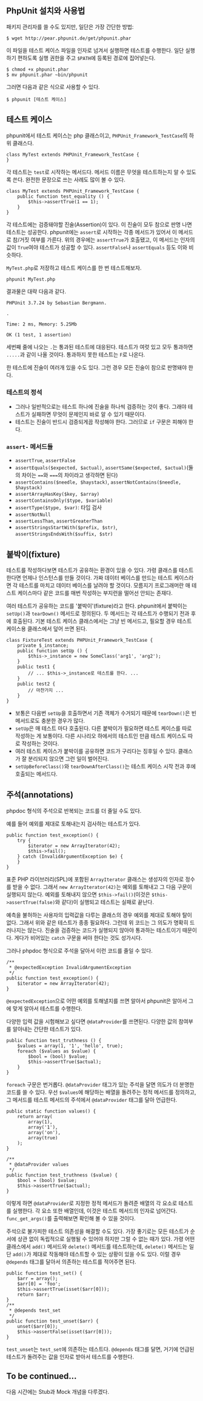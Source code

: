 PhpUnit 설치와 사용법
----

패키지 관리자를 쓸 수도 있지만, 일단은 가장 간단한 방법: 

	$ wget http://pear.phpunit.de/get/phpunit.phar

이 파일을 테스트 케이스 파일을 인자로 넘겨서 실행하면 테스트를 수행한다. 일단 실행하기 편하도록 실행 권한을 주고 `$PATH`에 등록된 경로에 집어넣는다.

	$ chmod +x phpunit.phar
	$ mv phpunit.phar ~bin/phpunit

그러면 다음과 같은 식으로 사용할 수 있다.

	$ phpunit [테스트 케이스]

테스트 케이스
----

phpunit에서 테스트 케이스는 php 클래스이고, `PHPUnit_Framework_TestCase`의 하위 클래스다.

	class MyTest extends PHPUnit_Framework_TestCase {
	}

각 테스트는 `test`로 시작하는 메서드다. 메서드 이름은 무엇을 테스트하는지 알 수 있도록 쓴다. 완전한 문장으로 쓰는 사례도 많이 볼 수 있다.

	class MyTest extends PHPUnit_Framework_TestCase {
		public function test_equality () {
			$this->assertTrue(1 == 1);
		}
	}

각 테스트에는 검증돼야할 진술(Assertion)이 있다. 이 진술이 모두 참으로 판명 나면 테스트는 성공한다. phpunit에는 `assert`로 시작하는 각종 메서드가 있어서 이 메서드로 참/거짓 여부를 가른다. 위의 경우에는 `assertTrue`가 호출됐고, 이 메서드는 인자의 값이 `True`여야 테스트가 성공할 수 있다. `assertFalse`나 `assertEquals` 등도 이와 비슷하다.

`MyTest.php`로 저장하고 테스트 케이스를 한 번 테스트해보자.

	phpunit MyTest.php

결과물은 대략 다음과 같다.

	PHPUnit 3.7.24 by Sebastian Bergmann.

	.
	
	Time: 2 ms, Memory: 5.25Mb

	OK (1 test, 1 assertion)

세번째 줄에 나오는 `.`는 통과된 테스트에 대응된다. 테스트가 여럿 있고 모두 통과하면 `.....`과 같이 나올 것이다. 통과하지 못한 테스트는 `F`로 나온다. 

한 테스트에 진술이 여러개 있을 수도 있다. 그런 경우 모든 진술이 참으로 판명돼야 한다.

### 테스트의 정석 ###

- 그러나 일반적으로는 테스트 하나에 진술을 하나씩 검증하는 것이 좋다. 그래야 테스트가 실패하면 무엇이 문제인지 바로 알 수 있기 때문이다.
- 테스트는 진술이 반드시 검증되게끔 작성해야 한다. 그러므로 `if` 구문은 피해야 한다.

### `assert-` 메서드들 ###

- `assertTrue`, `assertFalse`
- `assertEquals($expected, $actual)`, `assertSame($expected, $actual)`(둘의 차이는 `==`와 `===`의 차이라고 생각하면 된다)
- `assertContains($needle, $haystack)`, `assertNotContains($needle, $haystack)`
- `assertArrayHasKey($key, $array)`
- `assertContainsOnly($type, $variable)`
- `assertType($type, $var)`: 타입 검사
- `assertNotNull`
- `assertLessThan`, `assertGreaterThan`
- `assertStringsStartWith($prefix, $str)`, `assertStringsEndsWith($suffix, $str)`

붙박이(fixture)
-----

테스트를 작성하다보면 테스트가 공유하는 환경이 있을 수 있다. 가령 클래스를 테스트한다면 언제나 인스턴스를 만들 것이다. 가짜 데이터 베이스를 만드는 테스트 케이스라면 각 테스트를 마치고 데이터 베이스를 날려야 할 것이다. 모름지기 프로그래머란 매 테스트 케이스마다 같은 코드를 매번 작성하는 부지런을 떨어선 안되는 존재다.

여러 테스트가 공유하는 코드를 '붙박이'(fixture)라고 한다. phpunit에서 붙박이는 `setUp()`과 `tearDown()` 메서드로 정의된다. 두 메서드는 각 테스트가 수행되기 전과 후에 호출된다. 기본 테스트 케이스 클래스에서는 그냥 빈 메서드고, 필요할 경우 테스트 케이스용 클래스에서 덮어 쓰면 된다.

	class FixtureTest extends PHPUnit_Framework_TestCase {
		private $_instance;
		public function setUp () {
			$this->_instance = new SomeClass('arg1', 'arg2');
		}
		public test1 {
			// ... $this->_instance로 테스트를 한다. ...
		}
		public test2 {
			// 마찬가지 ...
		}
	}

- 보통은 다음번 `setUp`을 호출하면서 기존 객체가 수거되기 때문에 `tearDown()`은 빈 메서드로도 충분한 경우가 많다.
- `setUp`은 매 테스트 마다 호출된다. 다른 붙박이가 필요하면 테스트 케이스를 따로 작성하는 게 보통이다. 다른 시나리오 하에서의 테스트인 만큼 테스트 케이스도 따로 작성하는 것이다. 
- 여러 테스트 케이스가 붙박이를 공유하면 코드가 구리다는 징후일 수 있다. 클래스가 잘 분리되지 않으면 그런 일이 벌어진다. 
- `setUpBeforeClass()`와 `tearDownAfterClass()`는 테스트 케이스 시작 전과 후에 호출되는 메서드다.

주석(annotations)
----

phpdoc 형식의 주석으로 반복되는 코드를 더 줄일 수도 있다.

예를 들어 예외를 제대로 토해내는지 검사하는 테스트가 있다.

	public function test_exception() {
		try {
			$iterator = new ArrayIterator(42);
			$this->fail();
		} catch (InvalidArgumentException $e) {
		}
	}

표준 PHP 라이브러리(SPL)에 포함된 `ArrayIterator` 클래스는 생성자의 인자로 정수를 받을 수 없다. 그래서 `new ArrayIterator(42)`는 예외를 토해내고 그 다음 구문이 실행되지 않는다. 예외를 토해내지 않으면 `$this->fail()`(이것은 `$this->assertTrue(false)`와 같다)이 실행되고 테스트는 실패로 끝난다. 

예측을 불허하는 사용자의 입력값을 다루는 클래스의 경우 예외를 제대로 토해야 탈이 없다. 그래서 위와 같은 테스트가 종종 필요하다. 그런데 위 코드는 그 의도가 명확히 드러나지는 않는다. 진술을 검증하는 코드가 실행되지 않아야 통과하는 테스트이기 때문이다. 게다가 비어있는 `catch` 구문을 써야 한다는 것도 성가시다.

그러나 phpdoc 형식으로 주석을 달아서 이런 코드를 줄일 수 있다.

	/**
	 * @expectedException InvalidArgumentException
 	 */
	public function test_exception() {
		$iterator = new ArrayIterator(42);
	}

`@expectedException`으로 어떤 예외를 토해낼지를 쓰면 알아서 phpunit은 알아서 그에 맞게 알아서 테스트를 수행한다. 

다양한 입력 값을 시험해보고 싶다면 `@dataProvider`를 쓰면된다. 다양한 값의 참여부를 알아내는 간단한 테스트가 있다.

	public function test_truthness () {
		$values = array(1, '1', 'hello', true);
		foreach ($values as $value) {
			$bool = (bool) $value;
			$this->assertTrue($actual);
		}
	}

`foreach` 구문은 번거롭다. `@dataProvider` 태그가 있는 주석을 달면 의도가 더 분명한 코드를 쓸 수 있다. 우선 `$values`에 해당하는 배열을 돌려주는 정적 메서드를 정의하고, 그 메서드를 테스트 메서드의 주석에서 `@dataProvider` 태그를 달아 언급한다.

	public static function values() {
		return array(
			array(1), 
			array('1'), 
			array('on'),
			array(true)
		);
	}

	/**
	 * @dataProvider values
	 */
	public function test_truthness ($value) {
		$bool = (bool) $value;
		$this->assertTrue($actual);
	}

이렇게 하면 `@dataProvider`로 지정한 정적 메서드가 돌려준 배열의 각 요소로 테스트를 실행한다. 각 요소 또한 배열인데, 이것은 테스트 메서드의 인자로 넘어간다. `func_get_args()`를 출력해보면 확인해 볼 수 있을 것이다.

주석으로 불가피한 테스트 의존성을 해결할 수도 있다. 가장 좋기로는 모든 테스트가 순서에 상관 없이 독립적으로 실행될 수 있어야 하지만 그럴 수 없는 때가 있다. 가령 어떤 클래스에서 `add()` 메서드와 `delete()` 메서드를 테스트하는데, `delete()` 메서드는 일단 `add()`가 제대로 작동해야 테스트할 수 있는 상황이 있을 수도 있다. 이럴 경우 `@depends` 태그를 달아서 의존하는 테스트를 적어주면 된다.

	public function test_set() {
		$arr = array();
		$arr[0] = 'foo';
		$this->assertTrue(isset($arr[0]));
		return $arr;
	}
	/**
	 * @depends test_set
	 */
	public function test_unset($arr) {
		unset($arr[0]);
		$this->assertFalse(isset($arr[0]));
	}

`test_unset`는 `test_set`에 의존하는 테스트다. `@depends` 태그를 달면, 거기에 언급된 테스트가 돌려주는 값을 인자로 받아서 테스트를 수행한다. 

To be continued...
--------

다음 시간에는 Stub과 Mock 개념을 다루겠다.
